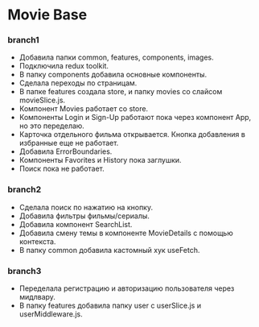 # Movie Base

### branch1

- Добавила папки common, features, components, images.
- Подключила redux toolkit.
- В папку components добавила основные компоненты.
- Сделала переходы по страницам.
- В папке features создала store, и папку movies cо слайсом movieSlice.js.
- Компонент Movies работает со store.
- Компоненты Login и Sign-Up работают пока через компонент App, но это переделаю.
- Карточка отдельного фильма открывается. Кнопка добавления в избранные еще не работает.
- Добавила ErrorBoundaries.
- Компоненты Favorites и History пока заглушки.
- Поиск пока не работает.


### branch2

- Сделала поиск по нажатию на кнопку.
- Добавила фильтры фильмы/сериалы.
- Добавила компонент SearchList.
- Добавила смену темы в компоненте MovieDetails с помощью контекста.
- В папку common добавила кастомный хук useFetch.


### branch3

- Переделала регистрацию и авторизацию пользователя через мидлвару.
- В папку features добавила папку user с userSlice.js и userMiddleware.js.